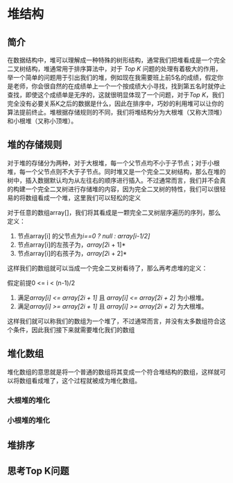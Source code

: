 # 堆结构

## 简介

在数据结构中，堆可以理解成一种特殊的树形结构，通常我们把堆看成是一个完全二叉树结构，堆通常用于排序算法中，对于 *Top K* 问题的处理有着极大的作用，举一个简单的问题用于引出我们的堆，例如现在我需要班上前5名的成绩，假定你是老师，你会很自然的在成绩单上一个一个按成绩大小寻找，找到第五名时就停止查找，即使这个成绩单是无序的，这就很明显体现了一个问题，对于*Top K*，我们完全没有必要关系K之后的数据是什么，因此在排序中，巧妙的利用堆可以让你的算法提前终止。堆根据存储规则的不同，我们将堆结构分为大根堆（又称大顶堆）和小根堆（又称小顶堆）。

## 堆的存储规则

对于堆的存储分为两种，对于大根堆，每一个父节点均不小于子节点；对于小根堆，每一个父节点则不大于子节点。同时堆又是一个完全二叉树结构，那么在堆的树中，插入数据默认均为从左往右的顺序进行插入。不过通常而言，我们并不会真的构建一个完全二叉树进行存储堆的内容，因为完全二叉树的特性，我们可以很轻易的将数组看成一个堆，这里我们可以轻松的定义

对于任意的数组array[]，我们将其看成是一颗完全二叉树层序遍历的序列，那么定义：

1. 节点array[i] 的父节点为*i==0 ? null : array[i-1/2]*
2. 节点array[i]的左孩子为，*array[2*i + 1]*
3. 节点array[i]的右孩子为，*array[2*i + 2]*

这样我们的数组就可以当成一个完全二叉树看待了，那么再考虑堆的定义：

假定前提0 <= i < (n-1)/2

1. 满足*array[i] <= array[2i + 1]* 且 *array[i] <= array[2i + 2]* 为小根堆。
2. 满足*array[i] >= array[2i + 1]* 且 *array[i] >= array[2i + 2]* 为大根堆。

这样我们就可以称我们的数组为一个堆了，不过通常而言，并没有太多数组符合这个条件，因此我们接下来就需要堆化我们的数组

## 堆化数组

堆化数组的意思就是将一个普通的数组将其变成一个符合堆结构的数组，这样就可以将数组看成堆了，这个过程就被成为堆化数组。

### 大根堆的堆化

### 小根堆的堆化

## 堆排序

## 思考Top K问题

